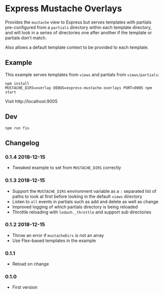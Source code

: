# Express Mustache Overlays

Provides the `mustache` view to Express but serves templates with partials
pre-configured from a `partials` directory within each template directory, and
will look in a series of directories one after another if the template or
partials don't match.

Also allows a default template context to be provided to each template.

## Example

This example serves templates from `views` and partials from `views/partials`:

```
npm install
MUSTACHE_DIRS=overlay DEBUG=express-mustache-overlays PORT=9005 npm start
```

Visit http://localhost:9005

## Dev

```
npm run fix
```

## Changelog

### 0.1.4 2018-12-15

* Tweaked example to set from `MUSTACHE_DIRS` correctly

### 0.1.3 2018-12-15

* Support the `MUSTACHE_DIRS` environment variable as a `:` separated list of paths to look at first before looking in the default `views` directory
* Listen to `all` events in partials such as add and delete as well as change
* Improved logging of which partials directory is being reloaded
* Throttle reloading with `lodash._throttle` and support sub directories

### 0.1.2 2018-12-15

* Throw an error if `mustacheDirs` is not an array
* Use Flex-based templates in the example

### 0.1.1

* Reload on change

### 0.1.0

* First version
